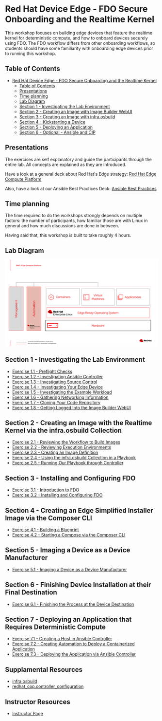 # Red Hat Device Edge - FDO Secure Onboarding and the Realtime Kernel

This workshop focuses on building edge devices that feature the realtime kernel for deterministic compute, and how to onboard devices securely using FDO. The FDO workflow differs from other onboarding workflows, so students should have some familiarity with onboarding edge devices prior to running this workshop.

## Table of Contents

- [Red Hat Device Edge - FDO Secure Onboarding and the Realtime Kernel](#red-hat-device-edge---fdo-secure-onboarding-and-the-realtime-kernel)
  - [Table of Contents](#table-of-contents)
  - [Presentations](#presentations)
  - [Time planning](#time-planning)
  - [Lab Diagram](#lab-diagram)
  - [Section 1 - Investigating the Lab Environment](#section-1---investigating-the-lab-environment)
  - [Section 2 - Creating an Image with Image Builder WebUI](#section-2---setting-up-for-zero-touch-provisioning)
  - [Section 3 - Creating an Image with infra.osbuild](#section-3---kickstarting-a-device)
  - [Section 4 - Kickstarting a Device](#section-4---deploying-a-bare-metal-workload)
  - [Section 5 - Deploying an Application](#section-5---deploying-an-application)
  - [Section 6 - Optional - Ansible and CIP](#section-6---deploying-a-kubernetes-native-application)

## Presentations

The exercises are self explanatory and guide the participants through the entire lab. All concepts are explained as they are introduced.

Have a look at a general deck about Red Hat's Edge strategy:
[Red Hat Edge Compute Platform](../../decks/rh_edge_compute_platform.pdf)

Also, have a look at our Ansible Best Practices Deck:
[Ansible Best Practices](../../decks/ansible_best_practices.pdf)

## Time planning

The time required to do the workshops strongly depends on multiple factors: the number of participants, how familiar those are with Linux in general and how much discussions are done in between.

Having said that, this workshop is built to take roughly 4 hours.

## Lab Diagram

![Lab Diagram](../../images/rhde_aw_120_lab_diagram.png)

## Section 1 - Investigating the Lab Environment

* [Exercise 1.1 - Preflight Checks](1.1-preflight)
* [Exercise 1.2 - Investigating Ansible Controller](1.2-controller-intro)
* [Exercise 1.3 - Investigating Source Control](1.3-source-control-intro)
* [Exercise 1.4 - Investigating Your Edge Device](1.4-device-intro)
* [Exercise 1.5 - Investigating the Example Workload](1.5-application-intro)
* [Exercise 1.6 - Gathering Networking Information](1.6-network-info)
* [Exercise 1.7 - Cloning Your Code Repository](1.7-coding-intro)
* [Exercise 1.8 - Getting Logged Into the Image Builder WebUI](1.8-image-builder-intro)

## Section 2 - Creating an Image with the Realtime Kernel via the infra.osbuild Collection

* [Exercise 2.1 - Reviewing the Workflow to Build Images](2.1-image-builder-workflow)
* [Exercise 2.2 - Reviewing Execution Environments](2.2-execution-environment-review)
* [Exercise 2.3 - Creating an Image Definition](2.3-image-definition-in-code)
* [Exercise 2.4 - Using the infra.osbuild Collection in a Playbook](2.4-using-collection-in-playbook)
* [Exercise 2.5 - Running Our Playbook through Controller](2.5-aap-image-build)

## Section 3 - Installing and Configuring FDO

* [Exercise 3.1 - Introduction to FDO](3.1-fdo-intro)
* [Exercise 3.2 - Installing and Configuring FDO](3.2-fdo-install-config)

## Section 4 - Creating an Edge Simplified Installer Image via the Composer CLI

* [Exercise 4.1 - Building a Blueprint](4.1-build-blueprint)
* [Exercise 4.2 - Starting a Compose via the Composer CLI](4.2-start-compose-cli)

## Section 5 - Imaging a Device as a Device Manufacturer

* [Exercise 5.1 - Imaging a Device as a Device Manufacturer](5.1-device-manufacturer-image)

## Section 6 - Finishing Device Installation at their Final Destination

* [Exercise 6.1 - Finishing the Process at the Device Destination](6.1-finish-install)

## Section 7 - Deploying an Application that Requires Deterministic Compute

* [Exercise 7.1 - Creating a Host in Ansible Controller](6.1-cip-intro)
* [Exercise 7.2 - Creating Automation to Deploy a Containerized Application](5.1-containerized-app-automation)
* [Exercise 7.3 - Deploying the Application via Ansible Controller](5.2-deploying-the-app)

## Supplamental Resources
* [infra.osbuild](https://github.com/redhat-cop/infra.osbuild)
* [redhat_cop.controller_configuration](https://github.com/redhat-cop/controller_configuration)

## Instructor Resources
* [Instructor Page](instructor)